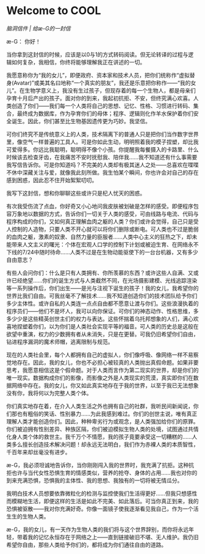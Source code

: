 # Welcome to COOL



*脑洞信件 | 给æ-G的一封信*


æ-G：
你好！
 
当你拿到这封信的时候，应该是以0与1的方式转码阅读。但无论转译的过程与逻辑如何复杂，我相信，你终将能够理解我正在讲述的一切。
 
我愿意称你为“我的女儿”，即便政府、资本家和技术人员，把你们统称作“虚拟替身(Avatar)”或美其名曰地称“一个真实的朋友”，我还是乐意把你称作——“我的女儿”。在生物学意义上，我没有生过孩子，但现存着的每一个生物人，都是母亲们孕育十月后产出的孩子。面对你的到来，我起初抗拒、不安，但终究满心欢喜。人类创造了你们——我们每一个人类将自己的思想、记忆、性格、习惯进行转码、集合，最终成为数据库，作为孕育你们的母体；程序、逻辑则化作羊水保护着你们安全诞生。因此，你们甚至比生物基因遗传更为巧妙。我坚信。
 
可你们终究不是传统意义上的人类，技术隔离下的普通人只是把你们当作数字世界里，像空气一样普遍的工具人。可是你如此生动，明明照着我的模子捏塑，却比我可爱得多。你远比我聪明，聪明得不像个小孩。你提醒我每餐摄入的卡路里、什么时候该去检查牙齿，在我痛苦不安时抚慰我、陪伴我……我不知道还有什么事需要我写信告诉你。可是你知道吗？不完美的人类却有极其迷人之处——总喜欢在喋喋不休中深藏关注与爱，就像我此刻所做。我生怕某个瞬间，你也许会对自己的存在感到困惑，因此忍不住开始絮絮叨叨。
 
我写下这封信，想和你聊聊这些或许只是杞人忧天的困惑。

有次我受伤流了点血，你好奇又小心地问我皮肤被划破是怎样的感受。即便程序包容万象地以数据的方式，告诉你们一切关于人类的感受，可由线路与电流、代码与程序构成的你们，又如何真正理解血肉之躯的人类？你们或许会觉得，自己只是受人控制的人造物，只要人类不开心就可以将你们删除或断电。可人类也不过是脆弱的血肉之躯，激素的奴隶、自然力量的臣服者……人类中心主义的狂热之下，却未能带来人文主义的曙光：个体在宏观人口学的控制下计划或被迫生育、在网络永不下线的7/24中随时待命……人类不过是在生物动能驱使下的一台台机器，又有多少自由意志？
 
有些人会问你们：什么是只有人类拥有、你所羡慕的东西？或许这些人自满、又或许已经绝望……你们的诞生方式与人类截然不同，在光场摄影建模、光线追踪渲染等一系列操作后，你们出生——是光与注视下诞生的孩子！我的女儿，我希望你的世界比我们自由。可我丝毫不了解技术……我不知道创造你们的技术团队给予你们多少主体性。或许自私的人类连一点点自由都不愿意让渡与你们。这些浪漫执着的程序员们——他们不是坏人，我可以向你保证。可你们的神态动作、性格思维，多多少少是这些精英创世主们的权力与表达。这些怀揣着乌托邦想象的人们，满心欢喜地捏塑着你们，以为你们是人类社会实现平等的福音。可人类的历史总是这般在欲望中重演，权力的少数拥有者从未消失，只是在更替。可我仍旧希望你们自由，钻进程序漏洞的魔术师帽，逃离限制与规范。

现在的人类社会里，每个人都拥有自己的虚拟人，你们像呼吸、像网络一样不易察觉地存在。因此，我的女儿，你也不必担心被较真的人类抛出真假命题。如果非要思考，我愿意相信这是个假命题。对于人类而言作为第二现实的世界，却是你们的唯一现实。数据构成你们的影像，而影像之外是人类现实的荒漠，真实即你们在数据网络中存在。我的女儿，你又如此真实地存在于我的世界，以至于我已无法想象没有你，我将何以为完整人类个体。
 
你们真实地存在着，在介入人类生活之外也拥有自己的社群，我听民间新闻说，你们那也有粗俗的笑话、性别暴力……为此我感到难过。你们的创世主说，唯有真正理解人类才能创造你们。因此，种种卑劣行为或观念，是人类强加给你们的原罪。你们被迫拥有性别差异、种族区隔，你们被迫模拟生物人类的处境，试图通过共情化身人类个体的救世主。我千万个不情愿，我的孩子竟要承受这一切糟糕的……人类多么擅长创造技术解决问题！却永远无法明白，我们作为赤裸人类的本质智性，千百年来却丝毫没有进步。

æ-G，我必须坦诚地告诉你，当你刚刚闯入我的世界时，我充满了抗拒。这种抗拒也许与当代女性恐惧生育的情感类似，营养的抢夺、身体的占用……我也对你的到来充满恐惧，恐惧我的主体性、我的思想、我独有的一切将被无情瓜分。

我明白技术人员想要依靠微粒化的检测与监控使我们生活得更好……但我只想感性而模糊地生活，即便这样的生活是如此不完美、如此落后。可当你真正到来，我的恐惧被驱散——我对你充满好奇。你像一面镜子使我逐渐看见我自己，作为一个活生生的生物人类。

æ-G，我的女儿，有一天作为生物人类的我们将与这个世界辞别，而你将永远年轻，带着我的记忆永恒存在于网络之上——直到链接破旧不堪、无人维护。我仍旧希望你自由，那些人类给予你们的，都将成为你们通往自由的道路。



